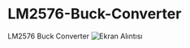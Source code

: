 # LM2576-Buck-Converter
LM2576 Buck Converter
![Ekran Alıntısı](https://user-images.githubusercontent.com/54251312/153775001-296ddf67-ed40-49e1-a091-d27a084fe9ab.PNG)
